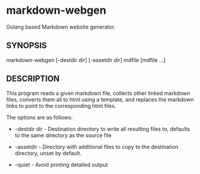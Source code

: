 # markdown-webgen

Golang based Markdown website generator.

## SYNOPSIS

markdown-webgen [-destdir dir] [-assetdir dir] mdfile [mdfile ...]

## DESCRIPTION

This program reads a given markdown file, collects other linked markdown files,
converts them all to html using a template, and replaces the markdown links
to point to the corresponding html files.

The options are as follows:

 * -destdir dir - Destination directory to write all resulting files to, defaults to the same directory as the source file

 * -assetdir - Directory with additional files to copy to the destination directory, unset by default.

 * -quiet - Avoid printing detailed output


